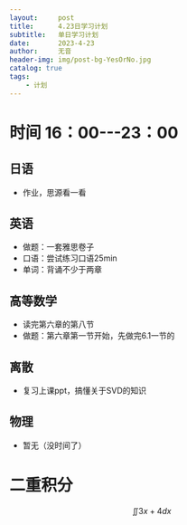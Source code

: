 ```yaml
---
layout:     post
title:      4.23日学习计划
subtitle:   单日学习计划
date:       2023-4-23
author:     无音
header-img: img/post-bg-YesOrNo.jpg
catalog: true
tags:
    - 计划
---
```


# 时间 16：00---23：00
## 日语
* 作业，思源看一看
## 英语
* 做题：一套雅思卷子
* 口语：尝试练习口语25min
* 单词：背诵不少于两章
## 高等数学
* 读完第六章的第八节 
* 做题：第六章第一节开始，先做完6.1一节的
## 离散
* 复习上课ppt，搞懂关于SVD的知识
## 物理
* 暂无（没时间了）
# 二重积分
$$ \iint 3x+4 dx $$
